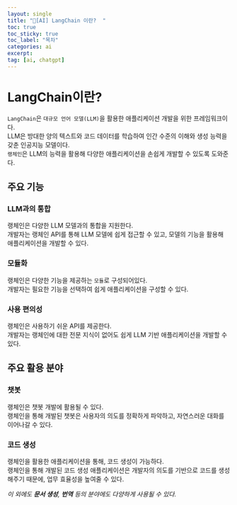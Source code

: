 ```yaml
---
layout: single
title: "📘[AI] LangChain 이란?  "
toc: true
toc_sticky: true
toc_label: "목차"
categories: ai
excerpt:
tag: [ai, chatgpt]
---
```


# LangChain이란?
`LangChain`은 `대규모 언어 모델(LLM)`을 활용한 애플리케이션 개발을 위한 프레임워크이다.  
LLM은 방대한 양의 텍스트와 코드 데이터를 학습하여 인간 수준의 이해와 생성 능력을 갖춘 인공지능 모델이다.  
`랭체인`은 LLM의 능력을 활용해 다양한 애플리케이션을 손쉽게 개발할 수 있도록 도와준다.  

## 주요 기능
### LLM과의 통합
랭체인은 다양한 LLM 모델과의 통합을 지원한다.  
개발자는 랭체인 API를 통해 LLM 모델에 쉽게 접근할 수 있고, 모델의 기능을 활용해 애플리케이션을 개발할 수 있다.  

### 모듈화
랭체인은 다양한 기능을 제공하는 `모듈`로 구성되어있다.  
개발자는 필요한 기능을 선택하여 쉽게 애플리케이션을 구성할 수 있다.  

### 사용 편의성
랭체인은 사용하기 쉬운 API를 제공한다.  
개발자는 랭체인에 대한 전문 지식이 없어도 쉽게 LLM 기반 애플리케이션을 개발할 수 있다.  

## 주요 활용 분야
### 챗봇
랭체인은 챗봇 개발에 활용될 수 있다.  
랭체인을 통해 개발된 챗봇은 사용자의 의도를 정확하게 파악하고, 자연스러운 대화를 이어나갈 수 있다.  

### 코드 생성
랭체인을 활용한 애플리케이션을 통해, 코드 생성이 가능하다.  
랭체인을 통해 개발된 코드 생성 애플리케이션은 개발자의 의도를 기반으로 코드를 생성해주기 때문에, 업무 효율성을 높여줄 수 있다.  

*이 외에도 **문서 생성**, **번역** 등의 분야에도 다양하게 사용될 수 있다.*  
